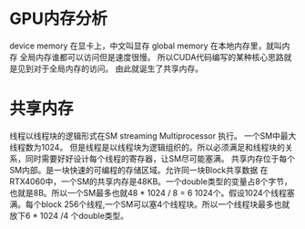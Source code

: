 # GPU内存分析
device memory 在显卡上，中文叫显存
global memory 在本地内存里，就叫内存
全局内存谁都可以访问但是速度很慢。
所以CUDA代码编写的某种核心思路就是见到对于全局内存的访问。
由此就诞生了共享内存。
# 共享内存
线程以线程块的逻辑形式在SM streaming Multiprocessor 执行。
一个SM中最大线程数为1024。
但是线程是以线程块为逻辑组织的。所以必须满足和线程块的关系，同时需要好好设计每个线程的寄存器，让SM尽可能塞满。
共享内存位于每个SM内部。是一块快速的可编程的存储区域。允许同一块Block共享数据
在RTX4060中，一个SM的共享内存是48KB。一个double类型的变量占8个字节，也就是8B。所以一个SM最多也就48 * 1024 / 8 = 6  1024个。假设1024个线程塞满。每个block 256个线程,一个SM可以塞4个线程块。所以一个线程块最多也就放下6 * 1024 /4 个double类型。 